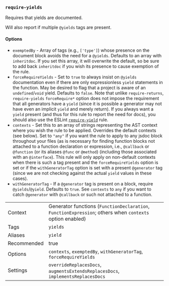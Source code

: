 ### `require-yields`

Requires that yields are documented.

Will also report if multiple `@yields` tags are present.

#### Options

- `exemptedBy` - Array of tags (e.g., `['type']`) whose presence on the
    document block avoids the need for a `@yields`. Defaults to an array
    with `inheritdoc`. If you set this array, it will overwrite the default,
    so be sure to add back `inheritdoc` if you wish its presence to cause
    exemption of the rule.
- `forceRequireYields` - Set to `true` to always insist on
    `@yields` documentation even if there are only expressionless `yield`
    statements in the function. May be desired to flag that a project is aware
    of an `undefined`/`void` yield. Defaults to `false`.
    Note that unlike `require-returns`, `require-yields` `forceRequire*` option
    does not impose the requirement that all generators have a `yield` (since it
    is possible a generator may not have even an implicit `yield` and merely
    return). If you always want a `yield` present (and thus for this rule to
    report the need for docs), you should also use the ESLint
    [`require-yield`](https://eslint.org/docs/rules/require-yield) rule.
- `contexts` - Set this to an array of strings representing the AST context
    where you wish the rule to be applied.
    Overrides the default contexts (see below). Set to `"any"` if you want
    the rule to apply to any jsdoc block throughout your files (as is necessary
    for finding function blocks not attached to a function declaration or
    expression, i.e., `@callback` or `@function` (or its aliases `@func` or
    `@method`) (including those associated with an `@interface`). This
    rule will only apply on non-default contexts when there is such a tag
    present and the `forceRequireYields` option is set or if the
    `withGeneratorTag` option is set with a present `@generator` tag
    (since we are not checking against the actual `yield` values in these
    cases).
- `withGeneratorTag` - If a `@generator` tag is present on a block, require
    `@yields`/`@yield`. Defaults to `true`. See `contexts` to `any` if you want
    to catch `@generator` with `@callback` or such not attached to a function.

|||
|---|---|
|Context|Generator functions (`FunctionDeclaration`, `FunctionExpression`; others when `contexts` option enabled)|
|Tags|`yields`|
|Aliases|`yield`|
|Recommended|true|
| Options  | `contexts`,  `exemptedBy`, `withGeneratorTag`, `forceRequireYields` |
| Settings | `overrideReplacesDocs`, `augmentsExtendsReplacesDocs`, `implementsReplacesDocs` |

<!-- assertions requireYields -->
